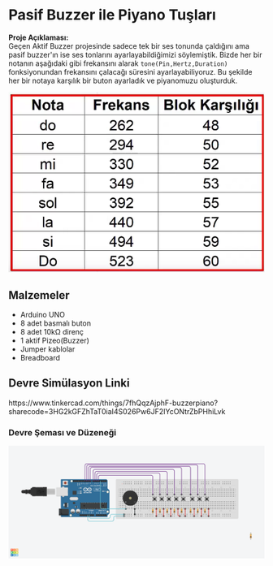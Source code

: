 

<h1>Pasif Buzzer ile Piyano Tuşları</h1>

<p><strong>Proje Açıklaması:</strong><br>
Geçen Aktif Buzzer projesinde sadece tek bir ses tonunda çaldığını ama pasif buzzer'ın ise ses tonlarını ayarlayabildiğimizi söylemiştik.
Bizde her bir notanın aşağıdaki gibi frekansını alarak <code>tone(Pin,Hertz,Duration)</code> fonksiyonundan frekansını
çalacağı süresini ayarlayabiliyoruz. Bu şekilde her bir notaya karşılık bir buton ayarladık ve piyanomuzu oluşturduk.

<p><img src = "FrekansNota.png" alt ="Nota frekansları" width = "600"</p>

<h2>Malzemeler</h2>

- Arduino UNO
- 8 adet basmalı buton
- 8 adet 10kΩ direnç
- 1 aktif Pizeo(Buzzer)
- Jumper kablolar  
- Breadboard  

<h2>Devre Simülasyon Linki</h2>
<p>https://www.tinkercad.com/things/7fhQqzAjphF-buzzerpiano?sharecode=3HG2kGFZhTaT0iaI4S026Pw6JF2IYcONtrZbPHhiLvk</p>

<h3>Devre Şeması ve Düzeneği</h3>
<p><img src="Pianobuzz.png" alt="Devre Şeması" width="600"></p>
